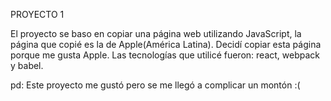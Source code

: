 PROYECTO 1

El proyecto se baso en copiar una página web utilizando JavaScript, la página que copié es la de Apple(América Latina). Decidí copiar esta página porque me gusta Apple. Las tecnologías que utilicé fueron: react, webpack y babel. 

pd: Este proyecto me gustó pero se me llegó a complicar un montón :(



